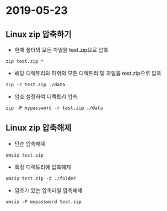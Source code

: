 # 2019-05-23

## Linux zip 압축하기

- 현재 폴더의 모든 파일을 test.zip으로 압축
```
zip test.zip *
```

- 해당 디렉토리와 하위의 모든 디렉토리 및 파일을 test.zip으로 압축
```
zip -r test.zip ./data
```

- 암호 설정하여 디렉토리 압축
```
zip -P mypassword -r test.zip ./data
```

## Linux zip 압축해제
- 단순 압축해제
```
unzip test.zip
```

- 특정 디렉토리에 압축해제
```
unzip test.zip -d ./folder
```

- 암호가 있는 압축파일 압축해제
```
unzip -P mypassword test.zip
```
